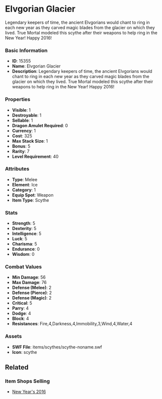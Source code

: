 # Elvgorian Glacier

Legendary keepers of time, the ancient Elvgorians would chant to ring in each new year as they carved magic blades from the glacier on which they lived. True Mortal modeled this scythe after their weapons to help ring in the New Year! Happy 2016!

### Basic Information

- **ID**: 15355
- **Name**: Elvgorian Glacier
- **Description**: Legendary keepers of time, the ancient Elvgorians would chant to ring in each new year as they carved magic blades from the glacier on which they lived. True Mortal modeled this scythe after their weapons to help ring in the New Year! Happy 2016!

### Properties

- **Visible**: 1
- **Destroyable**: 1
- **Sellable**: 1
- **Dragon Amulet Required**: 0
- **Currency**: 1
- **Cost**: 325
- **Max Stack Size**: 1
- **Bonus**: 5
- **Rarity**: 7
- **Level Requirement**: 40

### Attributes

- **Type**: Melee
- **Element**: Ice
- **Category**: 1
- **Equip Spot**: Weapon
- **Item Type**: Scythe

### Stats

- **Strength**: 5
- **Dexterity**: 5
- **Intelligence**: 5
- **Luck**: 5
- **Charisma**: 5
- **Endurance**: 0
- **Wisdom**: 0

### Combat Values

- **Min Damage**: 56
- **Max Damage**: 76
- **Defense (Melee)**: 2
- **Defense (Pierce)**: 2
- **Defense (Magic)**: 2
- **Critical**: 5
- **Parry**: 4
- **Dodge**: 4
- **Block**: 4
- **Resistances**: Fire,4,Darkness,4,Immobility,3,Wind,4,Water,4

### Assets

- **SWF File**: items/scythes/scythe-noname.swf
- **Icon**: scythe

## Related

### Item Shops Selling

- [New Year's 2016](../item-shops/485-new-year-s-2016.md)

